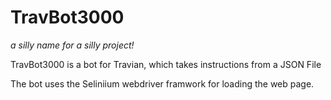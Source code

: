 # TravBot3000
_a silly name for a silly project!_


TravBot3000 is a bot for Travian, which takes instructions from a JSON File

The bot uses the Seliniium webdriver framwork for loading the web page.
